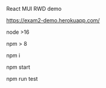 React MUI RWD demo

https://exam2-demo.herokuapp.com/

node >16

npm > 8

npm i

npm start

npm run test
